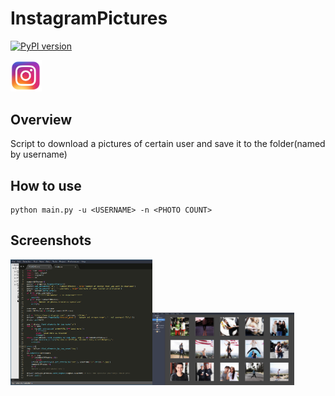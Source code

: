 # InstagramPictures
[![PyPI version](https://badge.fury.io/py/instagramPictures.svg)](https://badge.fury.io/py/instagramPictures)

<img src="images/instagramLogo.png" width="10%"/>

## Overview
Script to download a pictures of certain user and save it to the folder(named by username)

## How to use 
```
python main.py -u <USERNAME> -n <PHOTO COUNT>
```


## Screenshots

<img src="images/code.png" width="45%" height="201px"/><img src="images/photos.png" width="45%"/>
